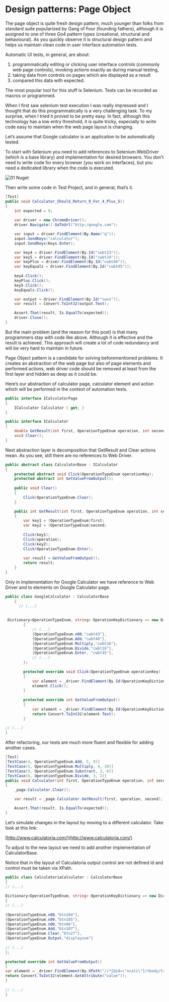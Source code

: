 ﻿# Design patterns: Page Object

<!-- Id: patterns-page-object  -->
<!-- Categories: Design patterns, Testing  -->
<!-- Date: 20201205  -->

<!-- #header -->
The page object is quite fresh design pattern, much younger than folks from standard suite popularized by Gang of Four (founding fathers), although it is assigned to one of three Go4 pattern types (creational, structural and behavioural). As you quickly observe it is structural design pattern and helps us maintain clean code in user interface automation tests.
<!-- #endheader -->

Automatic UI tests, in general, are about:
1. programmatically editing or clicking user interface controls (commonly web page controls), invoking actions exactly as during manual testing,
2. taking data from controls on pages which are displayed as a result
3. compared this data with expected.

The most popular tool for this stuff is Selenium. Tests can be recorded as macros or programmed.

When I first saw selenium test execution I was really impressed and I thought that do this programmatically is a very challenging task. To my surprise, when I tried it proved to be pretty easy. In fact, although this technology has a low entry threshold, it is quite tricky, especially to write code easy to maintain when the web page layout is changing.

Let’s assume that Google calculator is an application to be automatically tested.

To start with Selenium you need to add references to Selenium.WebDriver (which is a base library) and implementation for desired browsers. You don’t need to write code for every browser (you work on interfaces), but you need a dedicated library when the code is executed.

![01 Nuget](01_nuget.png)

Then write some code in Test Project, and in general, that’s it.

``` csharp
[Test]
public void Calculator_Should_Return_9_For_4_Plus_5()
{
    int expected = 9;
    
    var driver = new ChromeDriver();
    driver.Navigate().GoToUrl("http:/google.com");

    var input = driver.FindElement(By.Name("q"));
    input.SendKeys("calculator");
    input.SendKeys(Keys.Enter);

    var key4 = driver.FindElement(By.Id("cwbt23"));
    var key5 = driver.FindElement(By.Id("cwbt24"));
    var keyPlus = driver.FindElement(By.Id("cwbt46"));
    var keyEquals = driver.FindElement(By.Id("cwbt45"));
    
    key4.Click();
    keyPlus.Click();
    key5.Click();
    keyEquals.Click();

    var output = driver.FindElement(By.Id("cwos"));
    var result = Convert.ToInt32(output.Text);

    Assert.That(result, Is.EqualTo(expected));
    driver.Close();
}
```

But the main problem (and the reason for this post) is that many programmers stay with code like above. Although it is effective and the result is achieved. This approach will create a lot of code redundancy and will be very hard to maintain in future.

Page Object pattern is a candidate for solving beforementioned problems.
It creates an abstraction of the web page but also of page elements and performed actions, web driver code should be removed at least from the first layer and hidden as deep as it could be.

Here’s our abstraction of calculator page, calculator element and action which will be performed in the context of automation tests.

``` csharp
public interface ICalculatorPage
{
    ICalculator Calculator { get; }
}

public interface ICalculator
{
    double GetResult(int first, OperationTypeEnum operation, int second);
    void Clear();
}
```

Next abstraction layer is decomposition that GetResult and Clear actions mean. As you see, still there are no references to Web Driver.

``` csharp
public abstract class CalculatorBase : ICalculator
{
    protected abstract void Click(OperationTypeEnum operationKey);
    protected abstract int GetValueFromOutput();
     
    public void Clear()
    {
        Click(OperationTypeEnum.Clear);
    }

    public int GetResult(int first, OperationTypeEnum operation, int second)
    {
        var key1 = (OperationTypeEnum)first;
        var key2 = (OperationTypeEnum)second;
     
        Click(key1);
        Click(operation);
        Click(key2);
        Click(OperationTypeEnum.Enter);
     
        var result = GetValueFromOutput();
        return result;
    }
}
```

Only in implementation for Google Calculator we have reference to Web Driver and to elements on Google Calculator page.

``` csharp
public class GoogleCalculator : CalculatorBase
    {
      // (...)
 
 
 Dictionary<OperationTypeEnum, string> OperationKeyDictionary => new Dictionary<OperationTypeEnum, string>
        {
            // (...)
            {OperationTypeEnum.n00,"cwbt43"},
            {OperationTypeEnum.Add,"cwbt46"},
            {OperationTypeEnum.Multiply,"cwbt26"},
            {OperationTypeEnum.Divide,"cwbt16"},
            {OperationTypeEnum.Enter, "cwbt45"},
            // (...)
        };
 
        protected override void Click(OperationTypeEnum operationKey)
        {
            var element = _driver.FindElement(By.Id(OperationKeyDictionary[operationKey]));
            element.Click();
        }
 
        protected override int GetValueFromOutput()
        {
            var element = _driver.FindElement(By.Id(OperationKeyDictionary[OperationTypeEnum.Output]));
            return Convert.ToInt32(element.Text);
        }
 
// (...)
}
```

After refactoring, our tests are much more fluent and flexible for adding another cases.

``` csharp
[Test]
[TestCase(4, OperationTypeEnum.Add, 5, 9)]
[TestCase(5, OperationTypeEnum.Multiply, 4, 20)]
[TestCase(9, OperationTypeEnum.Substract, 3, 6)]
[TestCase(6, OperationTypeEnum.Divide, 3, 2)]
public void Calculator(int first, OperationTypeEnum operation, int second, int expected)
{
    _page.Calculator.Clear();

    var result = _page.Calculator.GetResult(first, operation, second);

    Assert.That(result, Is.EqualTo(expected));
}
```

Let’s simulate changes in the layout by moving to a different calculator. Take look at this link:

[http://www.calculatoria.com/](http://www.calculatoria.com/)

To adjust to the new layout we need to add another implementation of CalculatorBase.

Notice that in the layout of Calculatoria output control are not defined id and control must be taken via XPath.

``` csharp
public class CalculatoriaCalculator : CalculatorBase
{
// (...)
 
Dictionary<OperationTypeEnum, string> OperationKeyDictionary => new Dictionary<OperationTypeEnum, string>
{
// (...)
 
{OperationTypeEnum.n08,"btn104"},
{OperationTypeEnum.n09,"btn105"},
{OperationTypeEnum.n00,"btn96"},
{OperationTypeEnum.Add,"btn107"},
{OperationTypeEnum.Clear,"btn27"},
{OperationTypeEnum.Output,"displaysum"}
 
// (...)
};
 
protected override int GetValueFromOutput()
{
var element = _driver.FindElement(By.XPath("//*[@id=\"ocalc\"]/tbody/tr[2]/td/div/input"));
return Convert.ToInt32(element.GetAttribute("value"));
}
 
// (...)
}
```




